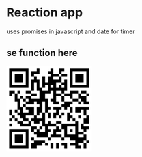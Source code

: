 # Reaction app
   uses promises in javascript and date for timer

## se function here
   <img src="https://github.com/bo-nicolaisen/reaction-app/blob/main/assets/img/reactionapp.png?raw=true"  width="200" height="200" />
